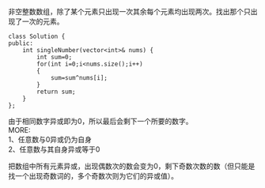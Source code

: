 非空整数数组，除了某个元素只出现一次其余每个元素均出现两次。找出那个只出现了一次的元素。

```
class Solution {
public:
    int singleNumber(vector<int>& nums) {
        int sum=0;
        for(int i=0;i<nums.size();i++)
        {
            sum=sum^nums[i];
        }
        return sum;
    }
};
```
  
由于相同数字异或即为0，所以最后会剩下一个所要的数字。    
MORE:    
1、任意数与0异或仍为自身   
2、任意数与其自身异或等于0   

把数组中所有元素异或，出现偶数次的数会变为0，剩下奇数次数的数（但只能是找一个出现奇数词的，多个奇数次则为它们的异或值）。   

